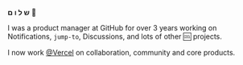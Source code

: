 **&#1513; &#1500; &#1493; &#1501;** :wave: 

I was a product manager at GitHub for over 3 years working on Notifications, `jump-to`, Discussions, and lots of other :cool: projects. 

I now work [@Vercel](https://github.com/vercel) on collaboration, community and core products.
